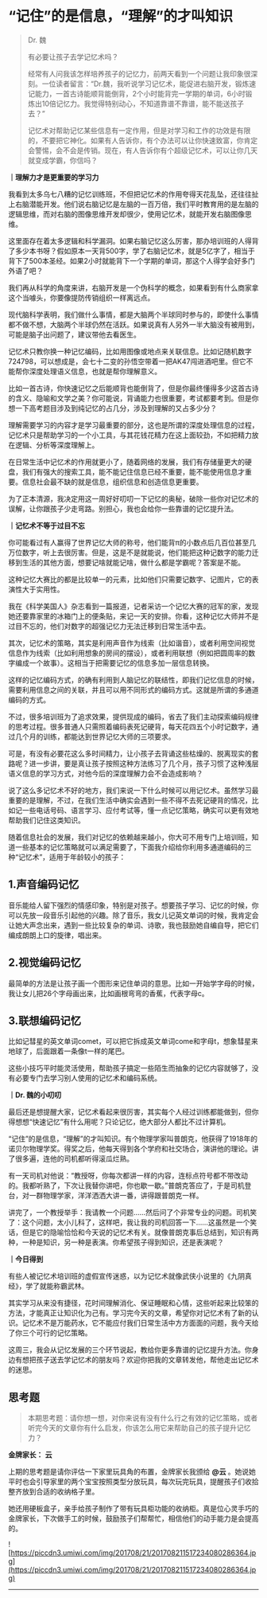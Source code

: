 # “记住”的是信息，“理解”的才叫知识

> Dr. 魏
> 
> 有必要让孩子去学记忆术吗？
> 
> 经常有人问我该怎样培养孩子的记忆力，前两天看到一个问题让我印象很深刻。一位读者留言：“Dr.魏，我听说学习记忆术，能促进右脑开发，锻炼速记能力，一首古诗能顺背能倒背，2个小时能背完一学期的单词，6小时锻炼出10倍记忆力。我觉得特别动心，不知道靠谱不靠谱，能不能送孩子去？”
> 
> 记忆术对帮助记忆某些信息有一定作用，但是对学习和工作的功效是有限的，不要把它神化。如果有人告诉你，有个办法可以让你快速致富，你肯定会警惕，会不会是传销。现在，有人告诉你有个超级记忆术，可以让你几天就变成学霸，你信吗？

 **｜理解力才是更重要的学习力**

我看到太多乌七八糟的记忆训练班，不但把记忆术的作用夸得天花乱坠，还往往扯上右脑潜能开发。他们说右脑记忆是左脑的一百万倍，我们平时教育用的是左脑的逻辑思维，而对右脑的图像思维开发却很少，使用记忆术，就能开发右脑图像思维。

这里面存在着太多逻辑和科学漏洞。如果右脑记忆这么厉害，那办培训班的人得背了多少本书呀？假如原本一天背500字，学了右脑记忆术，就是5亿字了，相当于背下了500本圣经。如果2小时就能背下一个学期的单词，那这个人得学会好多门外语了吧？

我们再从科学的角度来讲，右脑开发是一个伪科学的概念，如果看到有什么商家拿这个当噱头，你要像提防传销组织一样离远点。

现代脑科学表明，我们做什么事情，都是大脑两个半球同时参与的，即使什么事情都不做不想，大脑两个半球仍然在活跃。如果说真有人另外一半大脑没有被用到，可能是脑子出问题了，建议带他去看医生。

记忆术只教你换一种记忆编码，比如用图像或地点来关联信息。比如记随机数字724798，可以想成是，会七十二变的孙悟空带着一把AK47闯进酒吧里。但它不能帮你深度处理语义信息，也就是帮你理解意义。

比如一首古诗，你快速记忆之后能顺背也能倒背了，但是你最终懂得多少这首古诗的含义、隐喻和文学之美？你可能说，背诵能力也很重要，考试都要考到。但是你想一下高考题目涉及到纯记忆的占几分，涉及到理解的又占多少分？

理解需要学习的内容才是学习最重要的部分，这也是所谓的深度处理信息的过程，记忆术只是帮助学习的一个小工具，与其花钱花精力在这上面较劲，不如把精力放在逻辑、分析等深度理解上。

在日常生活中记忆术的作用就更小了，随着网络的发展，我们有存储量更大的硬盘，我们有强大的搜索工具，能不能记住信息已经不重要，能不能使用信息才重要。信息社会最不缺的就是信息，组织信息和创造信息更重要。

为了正本清源，我决定用这一周好好叨叨一下记忆的奥秘，破除一些你对记忆术的误解，让你跟孩子少走弯路。别担心，我也会给你一些靠谱的记忆提升法。

 **｜记忆术不等于过目不忘**

你可能看过有人赢得了世界记忆大师的称号，他们能背π的小数点后几百位甚至几万位数字，听上去很厉害。但是，这是不是就能说，他们能把这种记数字的能力迁移到生活的其他方面，想要记啥就能记啥，做什么都是学霸呢？答案是不能。

这种记忆大赛比的都是比较单一的元素，比如他们只需要记数字、记图片，它的表演性大于实用性。

我在《科学美国人》杂志看到一篇报道，记者采访一个记忆大赛的冠军的家，发现她还要靠家里的冰箱门上的便条贴，来记一天的安排。你看，这种记忆大师并不是过目不忘的，他们对数字的超强记忆力无法迁移到日常生活中去。

其次，记忆术的策略，其实是利用声音作为线索（比如谐音），或者利用空间视觉信息作为线索（比如利用想象的房间的摆设），或者利用联想（例如把圆周率的数字编成一个故事）。这相当于把需要记忆的信息多加一层信息转换。

这样的记忆编码方式，的确有利用到人脑记忆的联结性，即我们记忆信息的时候，需要利用信息之间的关联，并且可以用不同形式的编码方式。这就是所谓的多通道编码的方式。

不过，很多培训班为了追求效果，提供现成的编码，省去了我们主动探索编码规律的思考过程。很多普通人只需照着编码表死记硬背，每天花四五个小时记数字，通过几个月的训练，都能达到世界记忆大师的三项要求。

可是，有没有必要花这么多时间精力，让小孩子去背诵这些枯燥的、脱离现实的套路呢？进一步讲，要是真让孩子按照这种方法练习了几个月，孩子习惯了这种浅层语义信息的学习方式，对他今后的深度理解力会不会造成影响？

说了这么多记忆术不好的地方，我们来说一下什么时候可以用记忆术。虽然学习最重要的是理解，不过，在我们生活中确实会遇到一些不得不去死记硬背的情况，比如记一些电话号码、语言学习、应付考试等，懂一点记忆策略，确实可以更有效地帮助我们记住这类知识。

随着信息社会的发展，我们对记忆的依赖越来越小，你大可不用专门上培训班，知道一些基本的记忆策略就可以满足需要了，下面我介绍给你利用多通道编码的三种“记忆术”，适用于年龄较小的孩子：

## 1.声音编码记忆

音乐能给人留下强烈的情感印象，特别是对孩子。想要孩子学习、记忆的时候，你可以先放一段音乐引起他的兴趣。除了音乐，我女儿记英文单词的时候，我肯定会让她大声念出来，遇到一些比较复杂的单词、诗歌，我也鼓励她自编自导，把它们编成朗朗上口的旋律，唱出来。

## 2.视觉编码记忆

最简单的方法是让孩子画一个图形来记住单词的意思。比如一开始学字母的时候，我让女儿把26个字母画出来，比如画根弯弯的香蕉，代表字母c。

## 3.联想编码记忆

比如记彗星的英文单词comet，可以把它拆成英文单词come和字母t，想象彗星来地球了，后面跟着一条像t一样的尾巴。

这些小技巧平时能灵活使用，帮助孩子搞定一些陌生而抽象的记忆内容就够了，没有必要专门去学习别人使用的记忆术和编码系统。

 **｜Dr. 魏的小叨叨**

最后还是想提醒大家，记忆术看起来很厉害，其实每个人经过训练都能做到，但你得想想“快速记忆”有什么用呢？只论记忆，绝大部分人都比不过计算机。

“记住”的是信息，“理解”的才叫知识。有个物理学家叫普朗克，他获得了1918年的诺贝尔物理学奖。得奖之后，他每天得到各个学府和社交场合，演讲他的理论。讲了很多遍，连他的司机都听得滚瓜烂熟。

有一天司机对他说：“教授呀，你每次都讲一样的内容，连标点符号都不带改动的。我都听熟了，下次让我替你讲吧，你也歇一歇。”普朗克答应了，于是司机登台，对一群物理学家，洋洋洒洒大讲一番，讲得跟普朗克一样。

讲完了，一个教授举手：我请教一个问题……然后问了个非常专业的问题。司机笑了：这个问题，太小儿科了，这样吧，我让我的司机回答一下……这虽然是一个笑话，但是它的隐喻恰恰和今天说的记忆术有关。就像普朗克事后总结到，知识有两种，一种是知识，另一种是表演。你希望孩子得到知识，还是表演呢？

 **｜今日得到**

有些人被记忆术培训班的虚假宣传迷惑，以为记忆术就像武侠小说里的《九阴真经》，学了就能称霸武林。

其实学习从来没有捷径，花时间理解消化、保证睡眠和心情，这些听起来比较笨的方法，才能真正让知识化为己有。学习完今天的文章，希望你对记忆术有了新的认识。记忆术不是万能药水，它不能应付我们日常生活中方方面面的问题，我今天给了你三个可行的记忆策略。

这周三，我会从记忆发展的三个环节说起，教给你更多靠谱的记忆提升方法。你身边有想把孩子送去学记忆术的朋友吗？欢迎你把我的文章转发他，帮他走出记忆术的迷思。

## 思考题

> 本期思考题：请你想一想，对你来说有没有什么行之有效的记忆策略，或者听完今天的文章你有什么启发，你该怎么用它来帮助自己的孩子提升记忆力？

 **金牌家长：**  **云**

上期的思考题是请你评估一下家里玩具角的布置，金牌家长我颁给 **@云** 。她说她平时也会引导家里的两个宝宝按照类型分放玩具，每次玩完玩具，提醒孩子们收拾整齐放到合适的收纳格子里。

她还用硬板盒子，亲手给孩子制作了带有玩具柜功能的收纳柜。真是位心灵手巧的金牌家长，下次做手工的时候，鼓励孩子们帮帮忙，相信他们的动手能力是会提高的。

![https://piccdn3.umiwi.com/img/201708/21/201708211517234080286364.jpg](https://piccdn3.umiwi.com/img/201708/21/201708211517234080286364.jpg)

---
